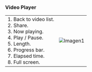 ### Video Player

|  |  |
|:-------|:-------|
|1. Back to video list.<br> 2. Share.<br> 3. Now playing.<br> 4. Play / Pause.<br> 5. Length.<br> 6. Progress bar.<br> 7. Elapsed time.<br> 8. Full screen.| ![Imagen1](http://static.energysistem.com/images/manuals/39594/53738c4393dc5.jpg)|

